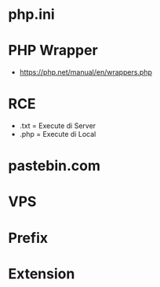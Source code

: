 # php.ini

# PHP Wrapper

- https://php.net/manual/en/wrappers.php

# RCE

- .txt = Execute di Server
- .php = Execute di Local

# pastebin.com

# VPS

# Prefix

# Extension
